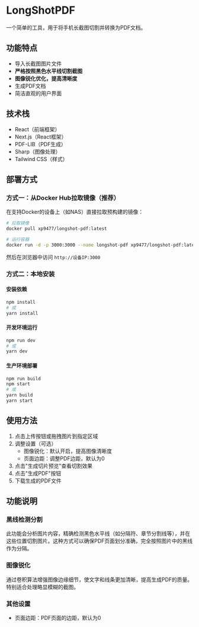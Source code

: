 # LongShotPDF

一个简单的工具，用于将手机长截图切割并转换为PDF文档。

## 功能特点

- 导入长截图图片文件
- **严格按照黑色水平线切割截图**
- **图像锐化优化，提高清晰度**
- 生成PDF文档
- 简洁直观的用户界面

## 技术栈

- React（前端框架）
- Next.js（React框架）
- PDF-LIB（PDF生成）
- Sharp（图像处理）
- Tailwind CSS（样式）

## 部署方式

### 方式一：从Docker Hub拉取镜像（推荐）

在支持Docker的设备上（如NAS）直接拉取预构建的镜像：

```bash
# 拉取镜像
docker pull xp9477/longshot-pdf:latest

# 运行容器
docker run -d -p 3000:3000 --name longshot-pdf xp9477/longshot-pdf:latest
```

然后在浏览器中访问 `http://设备IP:3000`

### 方式二：本地安装

#### 安装依赖

```bash
npm install
# 或
yarn install
```

#### 开发环境运行

```bash
npm run dev
# 或
yarn dev
```

#### 生产环境部署

```bash
npm run build
npm start
# 或
yarn build
yarn start
```

## 使用方法

1. 点击上传按钮或拖拽图片到指定区域
2. 调整设置（可选）
   - 图像锐化：默认开启，提高图像清晰度
   - 页面边距：调整PDF边距，默认为0
3. 点击"生成切片预览"查看切割效果
4. 点击"生成PDF"按钮
5. 下载生成的PDF文件

## 功能说明

### 黑线检测分割

此功能会分析图片内容，精确检测黑色水平线（如分隔符、章节分割线等），并在这些位置切割图片。这种方式可以确保PDF页面划分准确，完全按照图片中的黑线作为分隔。

### 图像锐化

通过卷积算法增强图像边缘细节，使文字和线条更加清晰，提高生成PDF的质量。特别适合处理略显模糊的截图。

### 其他设置

- 页面边距：PDF页面的边距，默认为0